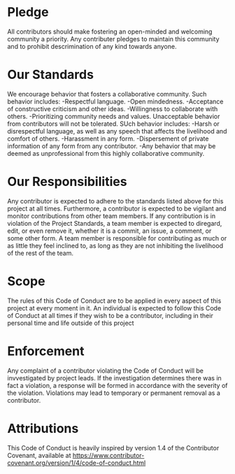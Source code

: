 # Pledge
All contributors should make fostering an open-minded and welcoming community a priority. Any contributer pledges to maintain this community and to prohibit descrimination of any kind towards anyone.

# Our Standards
We encourage behavior that fosters a collaborative community. Such behavior includes:
-Respectful language.
-Open mindedness.
-Acceptance of constructive criticism and other ideas.
-Willingness to collaborate with others.
-Prioritizing community needs and values.
Unacceptable behavior from contributors will not be tolerated. SUch behavior includes:
-Harsh or disrespectful language, as well as any speech that affects the livelihood and comfort of others.
-Harassment in any form.
-Dispersement of private information of any form from any contributor.
-Any behavior that may be deemed as unprofessional from this highly collaborative community.

# Our Responsibilities
Any contributor is expected to adhere to the standards listed above for this project at all times. Furthermore, a contributor is expected to be vigilant and monitor contributions from other team members. If any contribution is in violation of the Project Standards, a team member is expected to diregard, edit, or even remove it, whether it is a commit, an issue, a comment, or some other form.
A team member is responsible for contributing as much or as little they feel inclined to, as long as they are not inhibiting the livelihood of the rest of the team.

# Scope
The rules of this Code of Conduct are to be applied in every aspect of this project at every moment in it. An individual is expected to follow this Code of Conduct at all times if they wish to be a contributor, including in their personal time and life outside of this project

# Enforcement
Any complaint of a contributor violating the Code of Conduct will be invvestigated by project leads. If the investigation determines there was in fact a violation, a response will be formed in accordance with the severity of the violation. Violations may lead to temporary or permanent removal as a contributor.

# Attributions
This Code of Conduct is heavily inspired by version 1.4 of the Contributor Covenant, available at https://www.contributor-covenant.org/version/1/4/code-of-conduct.html
